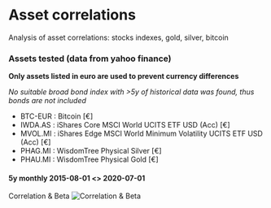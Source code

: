 # Asset correlations
Analysis of asset correlations: stocks indexes, gold, silver, bitcoin

### Assets tested (data from yahoo finance)
**Only assets listed in euro are used to prevent currency differences**

*No suitable broad bond index with >5y of historical data was found, thus bonds are not included*

* BTC-EUR : Bitcoin [€]
* IWDA.AS : iShares Core MSCI World UCITS ETF USD (Acc) [€]
* MVOL.MI : iShares Edge MSCI World Minimum Volatility UCITS ETF USD (Acc) [€]
* PHAG.MI : WisdomTree Physical Silver [€]
* PHAU.MI : WisdomTree Physical Gold [€]

#### 5y monthly 2015-08-01 <> 2020-07-01
Correlation & Beta
![Correlation & Beta](https://i.imgur.com/WkQkayM.png)
